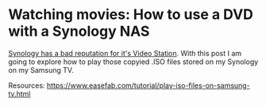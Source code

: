 # Watching movies: How to use a DVD with a Synology NAS
[Synology has a bad reputation for it's Video Station](https://community.synology.com/enu/forum/17/post/93830). With this post I am going to explore how to play those copyied .ISO files stored on my Synology on my Samsung TV.

Resources: https://www.easefab.com/tutorial/play-iso-files-on-samsung-tv.html


